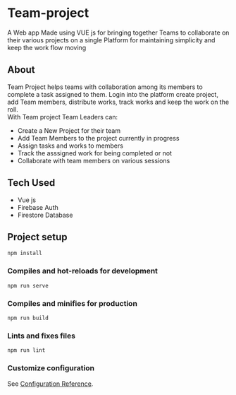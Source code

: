 # Team-project
A Web app Made using VUE js for bringing together Teams to collaborate on their various projects on a single Platform for maintaining simplicity and keep the work flow moving

## About
Team Project helps teams with collaboration among its members to complete a task assigned to them. Login into the platform create project, add Team members, distribute works, track works and keep the work on the roll.
</br>
With Team project Team Leaders can:

- Create a New Project for their team
- Add Team Members to the project currently in progress
- Assign tasks and works to members
- Track the asssigned work for being completed or not
- Collaborate with team members on various sessions

## Tech Used

- Vue js
- Firebase Auth
- Firestore Database

## Project setup
```
npm install
```

### Compiles and hot-reloads for development
```
npm run serve
```

### Compiles and minifies for production
```
npm run build
```

### Lints and fixes files
```
npm run lint
```

### Customize configuration
See [Configuration Reference](https://cli.vuejs.org/config/).
